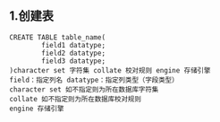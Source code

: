 ## 1.创建表
    CREATE TABLE table_name(
            field1 datatype;
            field2 datatype;
            field3 datatype;
    )character set 字符集 collate 校对规则 engine 存储引擎
    field：指定列名 datatype：指定列类型（字段类型）
    character set 如不指定则为所在数据库字符集
    collate 如不指定则为所在数据库校对规则 
    engine 存储引擎
